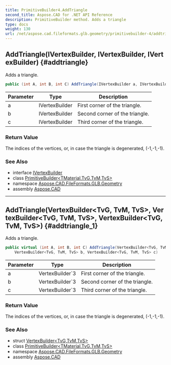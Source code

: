 ```yaml
---
title: PrimitiveBuilder4.AddTriangle
second_title: Aspose.CAD for .NET API Reference
description: PrimitiveBuilder method. Adds a triangle
type: docs
weight: 130
url: /net/aspose.cad.fileformats.glb.geometry/primitivebuilder-4/addtriangle/
---
```

## AddTriangle(IVertexBuilder, IVertexBuilder, IVertexBuilder) {#addtriangle}

Adds a triangle.

```csharp
public (int A, int B, int C) AddTriangle(IVertexBuilder a, IVertexBuilder b, IVertexBuilder c)
```

| Parameter | Type | Description |
| --- | --- | --- |
| a | IVertexBuilder | First corner of the triangle. |
| b | IVertexBuilder | Second corner of the triangle. |
| c | IVertexBuilder | Third corner of the triangle. |

### Return Value

The indices of the vertices, or, in case the triangle is degenerated, (-1,-1,-1).

### See Also

* interface [IVertexBuilder](../../ivertexbuilder/)
* class [PrimitiveBuilder&lt;TMaterial,TvG,TvM,TvS&gt;](../)
* namespace [Aspose.CAD.FileFormats.GLB.Geometry](../../primitivebuilder-4/)
* assembly [Aspose.CAD](../../../)

---

## AddTriangle(VertexBuilder&lt;TvG, TvM, TvS&gt;, VertexBuilder&lt;TvG, TvM, TvS&gt;, VertexBuilder&lt;TvG, TvM, TvS&gt;) {#addtriangle_1}

Adds a triangle.

```csharp
public virtual (int A, int B, int C) AddTriangle(VertexBuilder<TvG, TvM, TvS> a, 
    VertexBuilder<TvG, TvM, TvS> b, VertexBuilder<TvG, TvM, TvS> c)
```

| Parameter | Type | Description |
| --- | --- | --- |
| a | VertexBuilder`3 | First corner of the triangle. |
| b | VertexBuilder`3 | Second corner of the triangle. |
| c | VertexBuilder`3 | Third corner of the triangle. |

### Return Value

The indices of the vertices, or, in case the triangle is degenerated, (-1,-1,-1).

### See Also

* struct [VertexBuilder&lt;TvG,TvM,TvS&gt;](../../vertexbuilder-3/)
* class [PrimitiveBuilder&lt;TMaterial,TvG,TvM,TvS&gt;](../)
* namespace [Aspose.CAD.FileFormats.GLB.Geometry](../../primitivebuilder-4/)
* assembly [Aspose.CAD](../../../)


